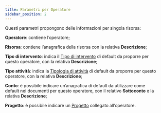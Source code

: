 ```yaml
---
title: Parametri per Operatore
sidebar_position: 2
---
```


Questi parametri propongono delle informazioni per singola risorsa:

**Operatore**: contiene l’operatore;

**Risorsa**: contiene l’anagrafica della risorsa con la relativa **Descrizione**;

**Tipo di intervento**: indica il [Tipo di intervento](/docs/configurations/tables/project-management/intervention-type) di default da proporre per questo operatore, con la relativa **Descrizione**;

**Tipo attività**: indica la [Tipologia di attività](/docs/configurations/tables/project-management/activity-type) di default da proporre per questo operatore, con la relativa **Descrizione**;

**Conto**: è possibile indicare un’anagrafica di default da utilizzare come default nei documenti per questo operatore, con il relativo **Sottoconto** e la relativa **Descrizione**;

**Progetto**: è possibile indicare un [Progetto](/docs/project-management/projects/search-projects-intro) collegato all’operatore.